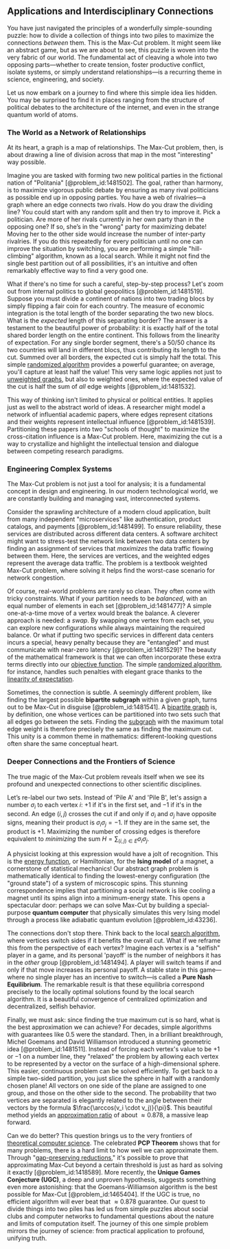 ## Applications and Interdisciplinary Connections

You have just navigated the principles of a wonderfully simple-sounding puzzle: how to divide a collection of things into two piles to maximize the connections *between* them. This is the Max-Cut problem. It might seem like an abstract game, but as we are about to see, this puzzle is woven into the very fabric of our world. The fundamental act of cleaving a whole into two opposing parts—whether to create tension, foster productive conflict, isolate systems, or simply understand relationships—is a recurring theme in science, engineering, and society.

Let us now embark on a journey to find where this simple idea lies hidden. You may be surprised to find it in places ranging from the structure of political debates to the architecture of the internet, and even in the strange quantum world of atoms.

### The World as a Network of Relationships

At its heart, a graph is a map of relationships. The Max-Cut problem, then, is about drawing a line of division across that map in the most "interesting" way possible.

Imagine you are tasked with forming two new political parties in the fictional nation of "Politania" [@problem_id:1481502]. The goal, rather than harmony, is to maximize vigorous public debate by ensuring as many rival politicians as possible end up in opposing parties. You have a web of rivalries—a graph where an edge connects two rivals. How do you draw the dividing line? You could start with any random split and then try to improve it. Pick a politician. Are more of her rivals currently in her own party than in the opposing one? If so, she’s in the "wrong" party for maximizing debate! Moving her to the other side would increase the number of inter-party rivalries. If you do this repeatedly for every politician until no one can improve the situation by switching, you are performing a simple "hill-climbing" algorithm, known as a local search. While it might not find the single best partition out of all possibilities, it's an intuitive and often remarkably effective way to find a very good one.

What if there's no time for such a careful, step-by-step process? Let's zoom out from internal politics to global geopolitics [@problem_id:1481519]. Suppose you must divide a continent of nations into two trading blocs by simply flipping a fair coin for each country. The measure of economic integration is the total length of the border separating the two new blocs. What is the *expected* length of this separating border? The answer is a testament to the beautiful power of probability: it is exactly half of the total shared border length on the entire continent. This follows from the linearity of expectation. For any single border segment, there's a 50/50 chance its two countries will land in different blocs, thus contributing its length to the cut. Summed over all borders, the expected cut is simply half the total. This simple [randomized algorithm](@article_id:262152) provides a powerful guarantee; on average, you'll capture at least half the value! This very same logic applies not just to [unweighted graphs](@article_id:273039), but also to weighted ones, where the expected value of the cut is half the sum of *all* edge weights [@problem_id:1481532].

This way of thinking isn't limited to physical or political entities. It applies just as well to the abstract world of ideas. A researcher might model a network of influential academic papers, where edges represent citations and their weights represent intellectual influence [@problem_id:1481539]. Partitioning these papers into two "schools of thought" to maximize the cross-citation influence is a Max-Cut problem. Here, maximizing the cut is a way to crystallize and highlight the intellectual tension and dialogue between competing research paradigms.

### Engineering Complex Systems

The Max-Cut problem is not just a tool for analysis; it is a fundamental concept in design and engineering. In our modern technological world, we are constantly building and managing vast, interconnected systems.

Consider the sprawling architecture of a modern cloud application, built from many independent "microservices" like authentication, product catalogs, and payments [@problem_id:1481499]. To ensure reliability, these services are distributed across different data centers. A software architect might want to stress-test the network link between two data centers by finding an assignment of services that *maximizes* the data traffic flowing between them. Here, the services are vertices, and the weighted edges represent the average data traffic. The problem is a textbook weighted Max-Cut problem, where solving it helps find the worst-case scenario for network congestion.

Of course, real-world problems are rarely so clean. They often come with tricky constraints. What if your partition needs to be *balanced*, with an equal number of elements in each set [@problem_id:1481477]? A simple one-at-a-time move of a vertex would break the balance. A cleverer approach is needed: a *swap*. By swapping one vertex from each set, you can explore new configurations while always maintaining the required balance. Or what if putting two specific services in different data centers incurs a special, heavy penalty because they are "entangled" and must communicate with near-zero latency [@problem_id:1481529]? The beauty of the mathematical framework is that we can often incorporate these extra terms directly into our [objective function](@article_id:266769). The simple [randomized algorithm](@article_id:262152), for instance, handles such penalties with elegant grace thanks to the [linearity of expectation](@article_id:273019).

Sometimes, the connection is subtle. A seemingly different problem, like finding the largest possible **bipartite subgraph** within a given graph, turns out to be Max-Cut in disguise [@problem_id:1481541]. A [bipartite graph](@article_id:153453) is, by definition, one whose vertices can be partitioned into two sets such that all edges go between the sets. Finding the [subgraph](@article_id:272848) with the maximum total edge weight is therefore precisely the same as finding the maximum cut. This unity is a common theme in mathematics: different-looking questions often share the same conceptual heart.

### Deeper Connections and the Frontiers of Science

The true magic of the Max-Cut problem reveals itself when we see its profound and unexpected connections to other scientific disciplines.

Let’s re-label our two sets. Instead of 'Pile A' and 'Pile B', let's assign a number $\sigma_i$ to each vertex $i$: $+1$ if it's in the first set, and $-1$ if it's in the second. An edge $(i, j)$ crosses the cut if and only if $\sigma_i$ and $\sigma_j$ have opposite signs, meaning their product is $\sigma_i \sigma_j = -1$. If they are in the same set, the product is $+1$. Maximizing the number of crossing edges is therefore equivalent to *minimizing* the sum $H = \sum_{(i,j) \in E} \sigma_i \sigma_j$.

A physicist looking at this expression would have a jolt of recognition. This is the [energy function](@article_id:173198), or Hamiltonian, for the **Ising model** of a magnet, a cornerstone of statistical mechanics! Our abstract graph problem is mathematically identical to finding the lowest-energy configuration (the "ground state") of a system of microscopic spins. This stunning correspondence implies that partitioning a social network is like cooling a magnet until its spins align into a minimum-energy state. This opens a spectacular door: perhaps we can solve Max-Cut by building a special-purpose **quantum computer** that physically simulates this very Ising model through a process like adiabatic quantum evolution [@problem_id:43236].

The connections don't stop there. Think back to the local [search algorithm](@article_id:172887), where vertices switch sides if it benefits the overall cut. What if we reframe this from the perspective of each vertex? Imagine each vertex is a "selfish" player in a game, and its personal 'payoff' is the number of neighbors it has in the *other* group [@problem_id:1481494]. A player will switch teams if and only if that move increases its personal payoff. A stable state in this game—where no single player has an incentive to switch—is called a **Pure Nash Equilibrium**. The remarkable result is that these equilibria correspond precisely to the locally optimal solutions found by the local search algorithm. It is a beautiful convergence of centralized optimization and decentralized, selfish behavior.

Finally, we must ask: since finding the true maximum cut is so hard, what is the best approximation we can achieve? For decades, simple algorithms with guarantees like $0.5$ were the standard. Then, in a brilliant breakthrough, Michel Goemans and David Williamson introduced a stunning geometric idea [@problem_id:1481511]. Instead of forcing each vertex's value to be $+1$ or $-1$ on a number line, they "relaxed" the problem by allowing each vertex to be represented by a vector on the surface of a high-dimensional sphere. This easier, continuous problem can be solved efficiently. To get back to a simple two-sided partition, you just slice the sphere in half with a randomly chosen plane! All vectors on one side of the plane are assigned to one group, and those on the other side to the second. The probability that two vertices are separated is elegantly related to the angle between their vectors by the formula $\frac{\arccos(v_i \cdot v_j)}{\pi}$. This beautiful method yields an [approximation ratio](@article_id:264998) of about $\approx 0.878$, a massive leap forward.

Can we do better? This question brings us to the very frontiers of [theoretical computer science](@article_id:262639). The celebrated **PCP Theorem** shows that for many problems, there is a hard limit to how well we can approximate them. Through "[gap-preserving reductions](@article_id:265620)," it's possible to prove that approximating Max-Cut beyond a certain threshold is just as hard as solving it exactly [@problem_id:1418589]. More recently, the **Unique Games Conjecture (UGC)**, a deep and unproven hypothesis, suggests something even more astonishing: that the Goemans-Williamson algorithm is the best possible for Max-Cut [@problem_id:1465404]. If the UGC is true, no efficient algorithm will ever beat that $\approx 0.878$ guarantee. Our quest to divide things into two piles has led us from simple puzzles about social clubs and computer networks to fundamental questions about the nature and limits of computation itself. The journey of this one simple problem mirrors the journey of science: from practical application to profound, unifying truth.